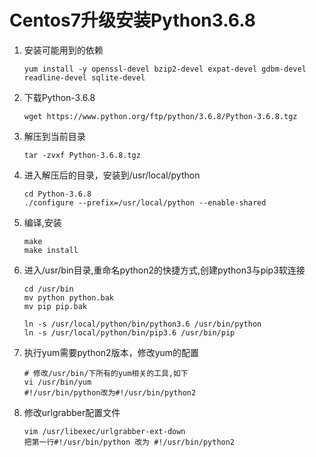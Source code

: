 # Centos7升级安装Python3.6.8

1. 安装可能用到的依赖

   ```shell
   yum install -y openssl-devel bzip2-devel expat-devel gdbm-devel readline-devel sqlite-devel
   ```

2. 下载Python-3.6.8

   ```shell
   wget https://www.python.org/ftp/python/3.6.8/Python-3.6.8.tgz
   ```

3. 解压到当前目录

   ```shell
   tar -zvxf Python-3.6.8.tgz
   ```

4. 进入解压后的目录，安装到/usr/local/python

   ```shell
   cd Python-3.6.8
   ./configure --prefix=/usr/local/python --enable-shared
   ```

5. 编译,安装

   ```shell
   make
   make install
   ```

6. 进入/usr/bin目录,重命名python2的快捷方式,创建python3与pip3软连接

   ```shell
   cd /usr/bin
   mv python python.bak
   mv pip pip.bak

   ln -s /usr/local/python/bin/python3.6 /usr/bin/python
   ln -s /usr/local/python/bin/pip3.6 /usr/bin/pip
   ```

7. 执行yum需要python2版本，修改yum的配置

   ```shell
   # 修改/usr/bin/下所有的yum相关的工具,如下
   vi /usr/bin/yum
   #!/usr/bin/python改为#!/usr/bin/python2
   ```

8. 修改urlgrabber配置文件

   ```shell
   vim /usr/libexec/urlgrabber-ext-down
   把第一行#!/usr/bin/python 改为 #!/usr/bin/python2
   ```
